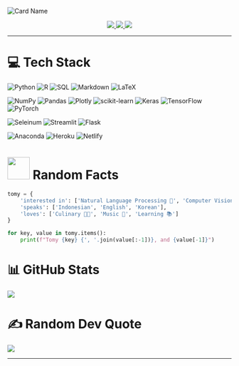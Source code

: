 ![Card Name](https://cardivo.vercel.app/api?name=Tomy%20Tjandra&description=Data%20Scientist&site=%F0%9F%8E%93%20Computer%20Science%20and%20Mathematics&image=https://avatars.githubusercontent.com/u/48079239?v=4&backgroundColor=%23000000&fontColor=%23ffffff&pattern=iLikeFood&colorPattern=%23eaeaea&opacity=0.1)

<p align="center">
  <a href="https://linkedin.com/in/tomytjandra">
    <img src="https://img.shields.io/badge/-tomytjandra-0077B5?style=flat-square&logo=Linkedin&logoColor=white"/>
  </a>
  
  <a href="mailto:tomytjandra@gmail.com">
    <img src="https://img.shields.io/badge/-tomytjandra@gmail.com-D14836?style=flat-square&logo=Gmail&logoColor=white"/>
  </a>

  <a href="https://tomytjandra.github.io/blogs">
    <img src="https://img.shields.io/badge/-tomytjandra.github.io/blogs-000000?style=flat-square&logo=Google-Chrome&logoColor=white"/>
  </a>
</p>

<!--
<p align="center">
  <a href="htttps://discord.gg/tomythoven#7725">
    <img src="https://img.shields.io/badge/-tomythoven%237725-7289DA?style=flat-square&logo=discord&logoColor=white"/>
  </a>
  
  <a href="https://medium.com/@tomytjandra">
    <img src="https://img.shields.io/badge/-@tomytjandra-12100E?style=flat-square&logo=medium&logoColor=white"/>
  </a>  
</p>
-->

---

# 💻 Tech Stack

<!--language-->
![Python](https://img.shields.io/badge/python-3776AB?style=for-the-badge&logo=python&logoColor=white)
![R](https://img.shields.io/badge/r-276DC3?style=for-the-badge&logo=r&logoColor=white)
![SQL](https://img.shields.io/badge/sql-003B57?style=for-the-badge&logo=sqlite&logoColor=white)
![Markdown](https://img.shields.io/badge/markdown-000000?style=for-the-badge&logo=markdown&logoColor=white)
![LaTeX](https://img.shields.io/badge/latex-008080?style=for-the-badge&logo=latex&logoColor=white)

<!--ML/DL-->
![NumPy](https://img.shields.io/badge/numpy-013243?style=for-the-badge&logo=numpy&logoColor=white)
![Pandas](https://img.shields.io/badge/pandas-150458?style=for-the-badge&logo=pandas&logoColor=white)
![Plotly](https://img.shields.io/badge/Plotly-3F4F75?style=for-the-badge&logo=plotly&logoColor=white)
![scikit-learn](https://img.shields.io/badge/scikit--learn-F7931E?style=for-the-badge&logo=scikit-learn&logoColor=white)
![Keras](https://img.shields.io/badge/Keras-D00000?style=for-the-badge&logo=Keras&logoColor=white)
![TensorFlow](https://img.shields.io/badge/TensorFlow-FF6F00?style=for-the-badge&logo=TensorFlow&logoColor=white)
![PyTorch](https://img.shields.io/badge/PyTorch-EE4C2C?style=for-the-badge&logo=PyTorch&logoColor=white)  

<!--other libraries-->
![Seleinum](https://img.shields.io/badge/selenium-43B02A?style=for-the-badge&logo=selenium&logoColor=white)
![Streamlit](https://img.shields.io/badge/streamlit-FF4B4B?style=for-the-badge&logo=streamlit&logoColor=white)
![Flask](https://img.shields.io/badge/flask-000000?style=for-the-badge&logo=flask&logoColor=white) 

<!--other, hosting-->
![Anaconda](https://img.shields.io/badge/anaconda-44A833?style=for-the-badge&logo=anaconda&logoColor=white)
![Heroku](https://img.shields.io/badge/heroku-430098?style=for-the-badge&logo=heroku&logoColor=white)
![Netlify](https://img.shields.io/badge/netlify-000000?style=for-the-badge&logo=netlify&logoColor=#00C7B7)

# <img src="https://i.pinimg.com/originals/7c/d5/49/7cd54932c787b904c1a50a7060995a7d.gif" width="50">  Random Facts

```python
tomy = {
    'interested in': ['Natural Language Processing 💬', 'Computer Vision 👁️', 'Automation Process ⚙️'],
    'speaks': ['Indonesian', 'English', 'Korean'],
    'loves': ['Culinary 👨‍🍳', 'Music 🎵', 'Learning 📚']
}

for key, value in tomy.items():
    print(f"Tomy {key} {', '.join(value[:-1])}, and {value[-1]}")
```

# 📊 GitHub Stats
![](https://github-readme-stats.vercel.app/api?username=tomytjandra&theme=highcontrast&hide_border=false&include_all_commits=true&count_private=true)

# ✍️ Random Dev Quote
![](https://quotes-github-readme.vercel.app/api?type=horizontal&theme=radical)

---

<!--
**tomytjandra/tomytjandra** is a ✨ _special_ ✨ repository because its `README.md` (this file) appears on your GitHub profile.

Here are some ideas to get you started:

- 🔭 I’m currently working on ...
- 🌱 I’m currently learning ...
- 👯 I’m looking to collaborate on ...
- 🤔 I’m looking for help with ...
- 💬 Ask me about ...
- 📫 How to reach me: ...
- 😄 Pronouns: ...
- ⚡ Fun fact: ...
-->
